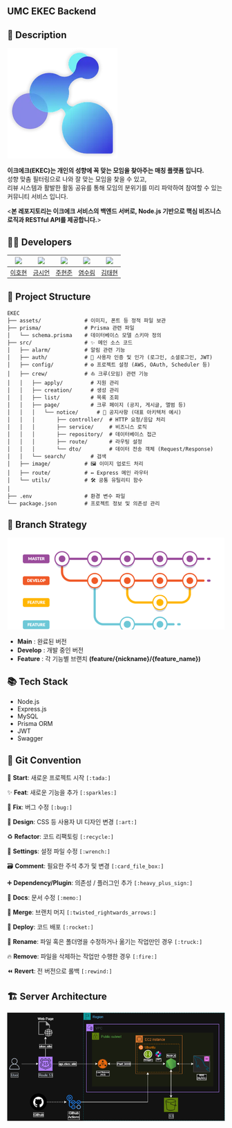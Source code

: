 ## UMC EKEC Backend

## 📄 Description

![EKEC Icon](./assets/icon.webp)

**이크에크(EKEC)는 개인의 성향에 꼭 맞는 모임을 찾아주는 매칭 플랫폼 입니다.**
<br>
성향 맞춤 필터링으로 나와 잘 맞는 모임을 찾을 수 있고, <br>리뷰 시스템과 활발한 활동 공유를 통해 모임의 분위기를 미리 파악하여 참여할 수 있는 커뮤니티 서비스 입니다.

<**본 레포지토리는 이크에크 서비스의 백엔드 서버로, Node.js 기반으로 핵심 비즈니스 로직과 RESTful API를 제공합니다.**>

## 👨‍💻 Developers

| <img src="https://avatars.githubusercontent.com/u/43630612?v=4" width=100> | <img src="https://avatars.githubusercontent.com/u/172238270?v=4" width=100> | <img src="https://avatars.githubusercontent.com/u/170635800?v=4" width=100> | <img src="https://avatars.githubusercontent.com/u/86980164?v=4" width=100> | <img src="https://avatars.githubusercontent.com/u/173890344?v=4" width=100> |
| :------------------------------------------------------------------------: | :-------------------------------------------------------------------------: | :-------------------------------------------------------------------------: | :------------------------------------------------------------------------: | :-------------------------------------------------------------------------: |
|                   [이호현](https://github.com/hoshi2710)                   |                  [금시언](https://github.com/silversieon)                   |                    [주현준](https://github.com/bikooju)                     |                   [염수림](https://github.com/rimit-rim)                   |                   [김태현](https://github.com/xogus-git)                    |

## 📁 Project Structure

```
EKEC
├── assets/              # 이미지, 폰트 등 정적 파일 보관
├── prisma/              # Prisma 관련 파일
│   └── schema.prisma    # 데이터베이스 모델 스키마 정의
├── src/                 # ✨ 메인 소스 코드
│   ├── alarm/           # 알림 관련 기능
│   ├── auth/            # 👤 사용자 인증 및 인가 (로그인, 소셜로그인, JWT)
│   ├── config/          # ⚙️ 프로젝트 설정 (AWS, OAuth, Scheduler 등)
│   ├── crew/            # ⛵ 크루(모임) 관련 기능
│   │   ├── apply/         # 지원 관리
│   │   ├── creation/      # 생성 관리
│   │   ├── list/          # 목록 조회
│   │   ├── page/          # 크루 페이지 (공지, 게시글, 앨범 등)
│   │   │   └── notice/      # 📢 공지사항 (대표 아키텍처 예시)
│   │   │       ├── controller/  # HTTP 요청/응답 처리
│   │   │       ├── service/     # 비즈니스 로직
│   │   │       ├── repository/  # 데이터베이스 접근
│   │   │       ├── route/       # 라우팅 설정
│   │   │       └── dto/         # 데이터 전송 객체 (Request/Response)
│   │   └── search/        # 검색
│   ├── image/           # 🖼️ 이미지 업로드 처리
│   ├── route/           # ↔️ Express 메인 라우터
│   └── utils/           # 🛠️ 공통 유틸리티 함수
│
├── .env                 # 환경 변수 파일
└── package.json         # 프로젝트 정보 및 의존성 관리
```

## 🌿 Branch Strategy

![Branch Strategy](./assets/branch_strategy.png)

- **Main** : 완료된 버전
- **Develop** : 개발 중인 버전
- **Feature** : 각 기능별 브랜치 **(feature/{nickname}/{feature_name})**

## 📚 Tech Stack

- Node.js
- Express.js
- MySQL
- Prisma ORM
- JWT
- Swagger

## 🎯 Git Convention

🎉 **Start**: 새로운 프로젝트 시작 `[:tada:]`

✨ **Feat**: 새로운 기능을 추가 `[:sparkles:]`

🐛 **Fix**: 버그 수정 `[:bug:]`

🎨 **Design**: CSS 등 사용자 UI 디자인 변경 `[:art:]`

♻️ **Refactor**: 코드 리팩토링 `[:recycle:]`

🔧 **Settings**: 설정 파일 수정 `[:wrench:]`

🗃️ **Comment**: 필요한 주석 추가 및 변경 `[:card_file_box:]`

➕ **Dependency/Plugin**: 의존성 / 플러그인 추가 `[:heavy_plus_sign:]`

📝 **Docs**: 문서 수정 `[:memo:]`

🔀 **Merge**: 브랜치 머지 `[:twisted_rightwards_arrows:]`

🚀 **Deploy**: 코드 배포 `[:rocket:]`

🚚 **Rename**: 파일 혹은 폴더명을 수정하거나 옮기는 작업만인 경우 `[:truck:]`

🔥 **Remove**: 파일을 삭제하는 작업만 수행한 경우 `[:fire:]`

⏪️ **Revert**: 전 버전으로 롤백 `[:rewind:]`

## 🏗️ Server Architecture

![Server Architecture](./assets/BE_Architecture.png)
